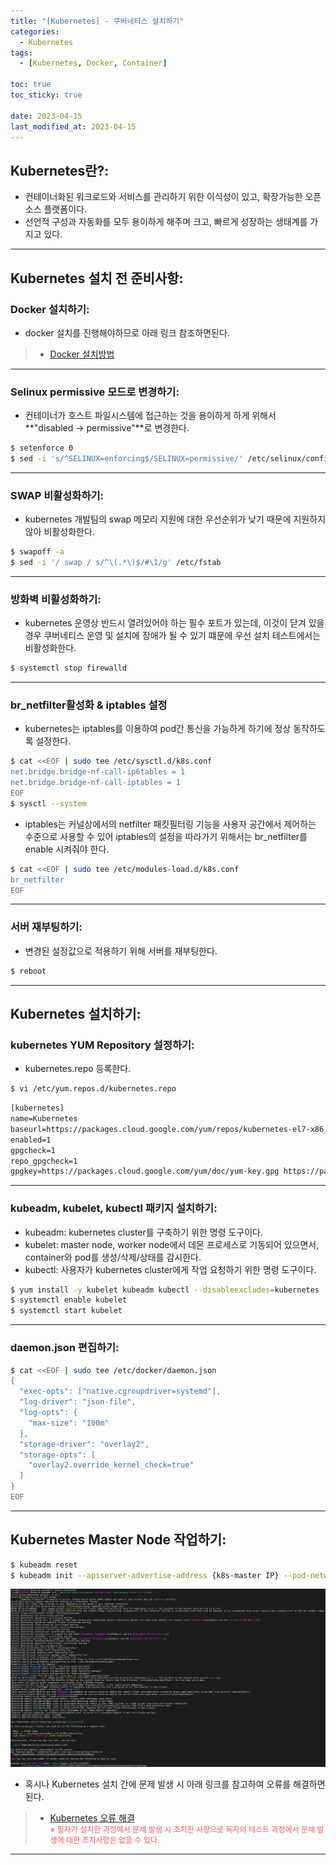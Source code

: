 ```yaml
---
title: "[Kubernetes] - 쿠버네티스 설치하기"
categories:
  - Kubernetes
tags:
  - [Kubernetes, Docker, Container]

toc: true
toc_sticky: true

date: 2023-04-15
last_modified_at: 2023-04-15
---
```


## Kubernetes란?:
- 컨테이너화된 워크로드와 서비스를 관리하기 위한 이식성이 있고, 확장가능한 오픈소스 플랫폼이다.
- 선언적 구성과 자동화를 모두 용이하게 해주며 크고, 빠르게 성장하는 생태계를 가지고 있다.

* * *

## Kubernetes 설치 전 준비사항:
### Docker 설치하기:
- docker 설치를 진행해야하므로 아래 링크 참조하면된다.
> * [Docker 설치방법](https://hwangyoonjae.github.io/docker/Docker-Docker-%EC%84%A4%EC%B9%98%ED%95%98%EA%B8%B0/ "Docker 설치방법")

* * *

### Selinux permissive 모드로 변경하기:
- 컨테이너가 호스트 파일시스템에 접근하는 것을 용이하게 하게 위해서 **"disabled -> permissive"**로 변경한다.
```bash
$ setenforce 0
$ sed -i 's/^SELINUX=enforcing$/SELINUX=permissive/' /etc/selinux/config
```

* * *

### SWAP 비활성화하기:
- kubernetes 개발팀의 swap 메모리 지원에 대한 우선순위가 낮기 때문에 지원하지 않아 비활성화한다.
```bash
$ swapoff -a
$ sed -i '/ swap / s/^\(.*\)$/#\1/g' /etc/fstab
```

* * *

### 방화벽 비활성화하기:
- kubernetes 운영상 반드시 열려있어야 하는 필수 포트가 있는데, 이것이 닫겨 있을 경우 쿠버네티스 운영 및 설치에 장애가 될 수 있기 떄문에 우선 설치 테스트에서는 비활성화한다.
```bash
$ systemctl stop firewalld
```

* * *

### br_netfilter활성화 & iptables 설정
- kubernetes는 iptables를 이용하여 pod간 통신을 가능하게 하기에 정상 동작하도록 설정한다.
```bash
$ cat <<EOF | sudo tee /etc/sysctl.d/k8s.conf
net.bridge.bridge-nf-call-ip6tables = 1
net.bridge.bridge-nf-call-iptables = 1
EOF
$ sysctl --system
```

- iptables는 커널상에서의 netfilter 패킷필터링 기능을 사용자 공간에서 제어하는 수준으로 사용할 수 있어 iptables의 설정을 따라가기 위해서는 br_netfilter를 enable 시켜줘야 한다.
```bash
$ cat <<EOF | sudo tee /etc/modules-load.d/k8s.conf
br_netfilter
EOF
```

* * *

### 서버 재부팅하기:
- 변경된 설정값으로 적용하기 위해 서버를 재부팅한다.
```bash
$ reboot
```

* * *

## Kubernetes 설치하기:
### kubernetes YUM Repository 설정하기:
- kubernetes.repo 등록한다.
```bash
$ vi /etc/yum.repos.d/kubernetes.repo
```
```html
[kubernetes]
name=Kubernetes
baseurl=https://packages.cloud.google.com/yum/repos/kubernetes-el7-x86_64
enabled=1
gpgcheck=1
repo_gpgcheck=1
gpgkey=https://packages.cloud.google.com/yum/doc/yum-key.gpg https://packages.cloud.google.com/yum/doc/rpm-package-key.gpg
```

* * *

### kubeadm, kubelet, kubectl 패키지 설치하기:
- kubeadm: kubernetes cluster를 구축하기 위한 명령 도구이다.
- kubelet: master node, worker node에서 데몬 프로세스로 기동되어 있으면서, container와 pod를 생성/삭제/상태를 감시한다.
- kubectl: 사용자가 kubernetes cluster에게 작업 요청하기 위한 명령 도구이다.
```bash
$ yum install -y kubelet kubeadm kubectl --disableexcludes=kubernetes
$ systemctl enable kubelet
$ systemctl start kubelet
```

* * *

### daemon.json 편집하기:
```bash
$ cat <<EOF | sudo tee /etc/docker/daemon.json
{
  "exec-opts": ["native.cgroupdriver=systemd"],
  "log-driver": "json-file",
  "log-opts": {
    "max-size": "100m"
  },
  "storage-driver": "overlay2",
  "storage-opts": [
    "overlay2.override_kernel_check=true"
  ]
}
EOF
```

* * *

## Kubernetes Master Node 작업하기:
```bash
$ kubeadm reset
$ kubeadm init --apiserver-advertise-address {k8s-master IP} --pod-network-cidr=172.16.0.0/16
```
[![Master Node 구성완료](/assets/images/kubernetes/Master%20Node%20%EA%B5%AC%EC%84%B1%EC%99%84%EB%A3%8C.PNG)](/assets/images/kubernetes/Master%20Node%20%EA%B5%AC%EC%84%B1%EC%99%84%EB%A3%8C.PNG)

- 혹시나 Kubernetes 설치 간에 문제 발생 시 아래 링크를 참고하여 오류를 해결하면된다.
> * [Kubernetes 오류 해결](https://hwangyoonjae.github.io/kubernetes/Kubernetes-쿠버네티스-설치-중-오류-해결하기/ "Kubernetes 오류 해결")<br>
<span style="color:#FA5858; font-size:12px">※ 필자가 설치한 과정에서 문제 발생 시 조치한 사항으로 독자의 테스트 과정에서 문제 발생에 대한 조치사항은 없을 수 있다.</span>

* * *